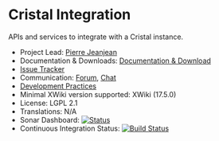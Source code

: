 # Cristal Integration

APIs and services to integrate with a Cristal instance.

* Project Lead: [Pierre Jeanjean](https://www.xwiki.org/xwiki/bin/view/XWiki/pjeanjean)
* Documentation & Downloads: [Documentation & Download](https://extensions.xwiki.org/xwiki/bin/view/Extension/Cristal%20Integration)
* [Issue Tracker](https://jira.xwiki.org/browse/CRISTALINT)
* Communication: [Forum](https://forum.xwiki.org/), [Chat](https://dev.xwiki.org/xwiki/bin/view/Community/Chat)
* [Development Practices](https://dev.xwiki.org)
* Minimal XWiki version supported: XWiki (17.5.0)
* License: LGPL 2.1
* Translations: N/A
* Sonar Dashboard: [![Status](https://sonarcloud.io/api/project_badges/measure?project=org.xwiki.contrib.cristal.integration:cristal-integration&metric=alert_status)](https://sonarcloud.io/dashboard?id=org.xwiki.contrib.cristal.integration:cristal-integration)
* Continuous Integration Status: [![Build Status](https://ci.xwiki.org/job/XWiki%20Contrib/job/cristal-integration/job/master/badge/icon)](https://ci.xwiki.org/job/XWiki%20Contrib/job/cristal-integration/job/main/)
